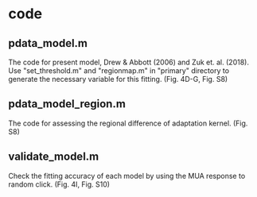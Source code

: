 # code

## pdata_model.m

The code for present model, Drew & Abbott (2006) and Zuk et. al. (2018).
Use "set_threshold.m" and "regionmap.m" in "primary" directory to generate the necessary variable for this fitting. 
(Fig. 4D-G, Fig. S8)


## pdata_model_region.m

The code for assessing the regional difference of adaptation kernel. (Fig. S8)


## validate_model.m

Check the fitting accuracy of each model by using the MUA response to random click. 
(Fig. 4I, Fig. S10)
